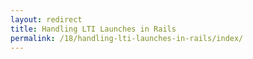 ```yaml
---
layout: redirect
title: Handling LTI Launches in Rails
permalink: /18/handling-lti-launches-in-rails/index/
---
```

